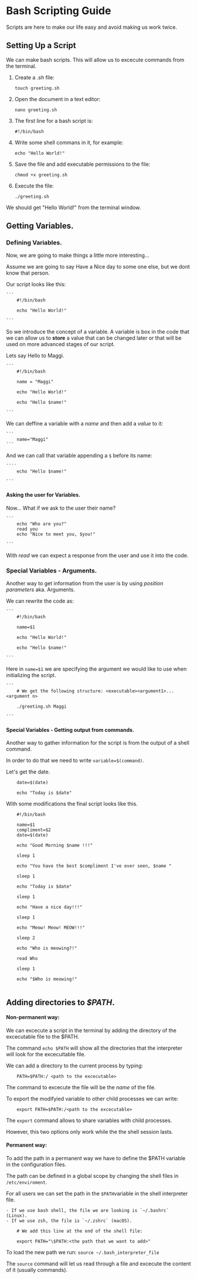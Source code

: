 # Bash Scripting Guide   

Scripts are here to make our life easy and avoid making us work twice.   

## Setting Up a Script  

We can make bash scripts. This will allow us to excecute commands from the terminal.  

1. Create a *.sh* file:  

    `touch greeting.sh`  

2. Open the document in a text editor:  

    `nano greeting.sh`

3. The first line for a bash script is: 

    `#!/bin/bash`

4. Write some shell commans in it,  for example: 

    `echo "Hello World!"`

5. Save the file and add executable permissions to the file: 

    `chmod +x greeting.sh`

6. Execute the file:  

    `./greeting.sh`

We should get "Hello World!" from the terminal window. 

## Getting Variables.  

### Defining Variables.    

Now, we are going to make things a little more interesting...  

Assume we are going to say Have a Nice day to some one else, but we dont know that person.  

Our script looks like this:  

    ```
        #!/bin/bash

        echo "Hello World!"

    ```  

So we introduce the concept of a variable. A variable is box in the code that we can allow us to **store** a value that can be changed later or that will be used on more advanced stages of our script.     

Lets say Hello to Maggi.  

    ```
        #!/bin/bash

        name = "Maggi"

        echo "Hello World!"

        echo "Hello $name!"

    ```

We can deffine a variable with a *name* and then add a *value* to it:  
    
    ```
        name="Maggi"
    ```

And we can call that variable appending a `$` before its name:   

    ````
        echo "Hello $name!"
    
    ```   

#### Asking the user for Variables.    

Now... What if we ask to the user their name?  

    ```
        echo "Who are you?"
        read you
        echo "Nice to meet you, $you!"

    ```
With *read* we can expect a response from the user and use it into the code.  

### Special Variables - Arguments.  

Another way to get information from the user is by using *position parameters* aka. Arguments.  

We can rewrite the code as:  

    ```
        #!/bin/bash

        name=$1

        echo "Hello World!"

        echo "Hello $name!"

    ```

Here in `name=$1` we are specifying the argument we would like to use when initializing the script.  

    ```
        # We get the following structure: <executable><argument1>...<argument n>

        ./greeting.sh Maggi

    ```

#### Special Variables - Getting output from commands.  

Another way to gather information for the script is from the output of a shell command.  

In order to do that we need to write `variable=$(command)`.  

Let's get the date.  

```
    date=$(date)

    echo "Today is $date"

```

With some modifications the final script looks like this.  


```
    #!/bin/bash

    name=$1
    compliment=$2
    date=$(date)

    echo "Good Morning $name !!!"

    sleep 1

    echo "You have the best $compliment I've ever seen, $name "

    sleep 1 

    echo "Today is $date"

    sleep 1

    echo "Have a nice day!!!"

    sleep 1

    echo "Meow! Meow! MEOW!!!"

    sleep 2

    echo "Who is meowing?!"

    read Who

    sleep 1

    echo "$Who is meowing!"


```

## Adding directories to *$PATH*.  

#### Non-permanent way:  

We can excecute a script in the terminal by adding the directory of the excecutable file to the $PATH.  

The command `echo $PATH` will show all the directories that the interpreter will look for the excecultable file.    


We can add a directory to the current process by typing:    

```
    PATH=$PATH:/ <path to the excecutable>  

```

The command to excecute the file will be the *name* of the file.  


To export the modifyied variable to other child processes we can write:

```
    export PATH=$PATH:/<path to the excecutable>

```

The `export` command allows to share variables with child processes.  

However, this two options only work while the the shell session lasts.  


#### Permanent way:  

To add the path in a permanent way we have to define the $PATH variable in the configuration files.  

The path can be defined in a global scope by changing the shell files in `/etc/enviroment`.  

For all users we can set the path in the `$PATH`variable in the shell interpreter file.  

    - If we use bash shell, the file we are looking is `~/.bashrc` (Linux).  
    - If we use zsh, the file is `~/.zshrc` (macOS).  

```
    # We add this line at the end of the shell file:  

    export PATH="\$PATH:<the path that we want to add>"  

```

To load the new path we run: `source ~/.bash_interpreter_file`  

The `source` command will let us read through a file and excecute the content of it (usually commands).  





